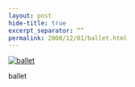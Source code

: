```yaml
---
layout: post
hide-title: true
excerpt_separator: “”
permalink: 2008/12/01/ballet.html
---
```

[![ballet](https://dl.dropbox.com/u/4255155/blog/600/ballet.jpg)](https://dl.dropbox.com/u/4255155/blog/ballet.jpg) 

ballet